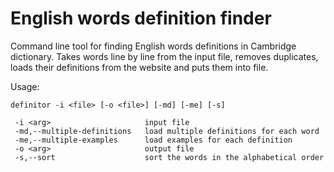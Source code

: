 <h1>English words definition finder</h1>
Command line tool for finding English words definitions in Cambridge dictionary. 
Takes words line by line from the input file, removes duplicates, loads their definitions from the website and puts 
them into file.

Usage:
```
definitor -i <file> [-o <file>] [-md] [-me] [-s]

 -i <arg>                     input file
 -md,--multiple-definitions   load multiple definitions for each word
 -me,--multiple-examples      load examples for each definition
 -o <arg>                     output file
 -s,--sort                    sort the words in the alphabetical order

```
